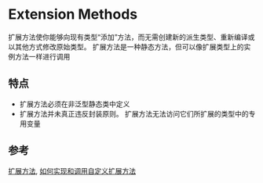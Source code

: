 ﻿# Extension Methods
扩展方法使你能够向现有类型“添加”方法，而无需创建新的派生类型、重新编译或以其他方式修改原始类型。 扩展方法是一种静态方法，但可以像扩展类型上的实例方法一样进行调用

## 特点
* 扩展方法必须在非泛型静态类中定义
* 扩展方法并未真正违反封装原则。 扩展方法无法访问它们所扩展的类型中的专用变量




## 参考
[扩展方法](https://docs.microsoft.com/zh-cn/dotnet/csharp/programming-guide/classes-and-structs/how-to-implement-and-call-a-custom-extension-method),
[如何实现和调用自定义扩展方法](https://docs.microsoft.com/zh-cn/dotnet/csharp/programming-guide/clapolymorphismsses-and-structs/extension-methods)